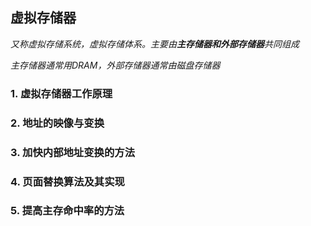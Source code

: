 ## 虚拟存储器
_又称虚拟存储系统，虚拟存储体系。主要由**主存储器和外部存储器**共同组成_ <p>
_主存储器通常用DRAM，外部存储器通常由磁盘存储器_

### 1. 虚拟存储器工作原理
### 2. 地址的映像与变换
### 3. 加快内部地址变换的方法
### 4. 页面替换算法及其实现
### 5. 提高主存命中率的方法
